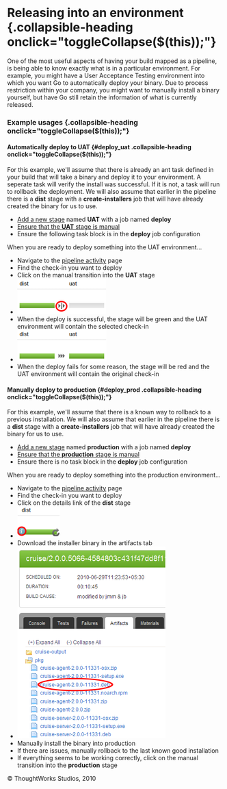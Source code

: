 
 

Releasing into an environment {.collapsible-heading onclick="toggleCollapse($(this));"}
=============================

One of the most useful aspects of having your build mapped as a
pipeline, is being able to know exactly what is in a particular
environment. For example, you might have a User Acceptance Testing
environment into which you want Go to automatically deploy your binary.
Due to process restriction within your company, you might want to
manually install a binary yourself, but have Go still retain the
information of what is currently released.

### Example usages {.collapsible-heading onclick="toggleCollapse($(this));"}

#### Automatically deploy to UAT {#deploy_uat .collapsible-heading onclick="toggleCollapse($(this));"}

For this example, we'll assume that there is already an ant task defined
in your build that will take a binary and deploy it to your environment.
A seperate task will verify the install was successful. If it is not, a
task will run to rollback the deployment. We will also assume that
earlier in the pipeline there is a **dist** stage with a
**create-installers** job that will have already created the binary for
us to use.

-   [Add a new stage](admin_add_stage.html) named **UAT** with a job
    named **deploy**
-   [Ensure that the **UAT** stage is
    manual](dev_choose_when_stage_runs.html)
-   Ensure the following task block is in the **deploy** job
    configuration

When you are ready to deploy something into the UAT environment...

-   Navigate to the [pipeline activity](../navigations/pipeline_activity_page.html)
    page
-   Find the check-in you want to deploy
-   Click on the manual transition into the **UAT** stage
-   ![](../resources/images/cruise/release_manager/release_to_production/1_click_manual_to_uat.png)
-   When the deploy is successful, the stage will be green and the UAT
    environment will contain the selected check-in
-   ![](../resources/images/cruise/release_manager/release_to_production/2_successful_to_uat.png)
-   When the deploy fails for some reason, the stage will be red and the
    UAT environment will contain the original check-in

#### Manually deploy to production {#deploy_prod .collapsible-heading onclick="toggleCollapse($(this));"}

For this example, we'll assume that there is a known way to rollback to
a previous installation. We will also assume that earlier in the
pipeline there is a **dist** stage with a **create-installers** job that
will have already created the binary for us to use.

-   [Add a new stage](admin_add_stage.html) named **production** with a
    job named **deploy**
-   [Ensure that the **production** stage is
    manual](dev_choose_when_stage_runs.html)
-   Ensure there is no task block in the **deploy** job configuration

When you are ready to deploy something into the production
environment...

-   Navigate to the [pipeline activity](../navigations/pipeline_activity_page.html)
    page
-   Find the check-in you want to deploy
-   Click on the details link of the **dist** stage
-   ![](../resources/images/cruise/release_manager/release_to_production/4_click_stage_details.png)
-   Download the installer binary in the artifacts tab
-   ![](../resources/images/cruise/release_manager/release_to_production/5_download_artifact.png)
-   Manually install the binary into production
-   If there are issues, manually rollback to the last known good
    installation
-   If everything seems to be working correctly, click on the manual
    transition into the **production** stage





© ThoughtWorks Studios, 2010

